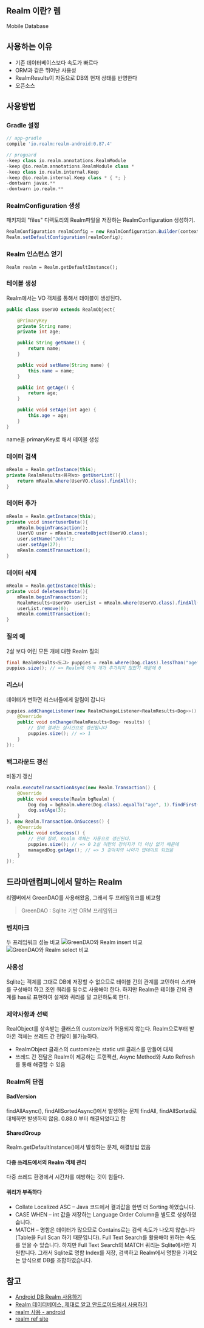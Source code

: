 
## Realm 이란? 렘
Mobile Database

## 사용하는 이유
- 기존 데이터베이스보다 속도가 빠르다
- ORM과 같은 뛰어난 사용성
- RealmResults이 자동으로 DB의 현재 상태를 반영한다
- 오픈소스


## 사용방법
### Gradle 설정
```gradle
// app-gradle
compile 'io.realm:realm-android:0.87.4'

// proguard
-keep class io.realm.annotations.RealmModule
-keep @io.realm.annotations.RealmModule class *
-keep class io.realm.internal.Keep
-keep @io.realm.internal.Keep class * { *; }
-dontwarn javax.**
-dontwarn io.realm.**
```
### RealmConfiguration 생성
패키지의 "files" 디렉토리의 Realm파일을 저장하는 RealmConfiguration 생성하기.
```java
RealmConfiguration realmConfig = new RealmConfiguration.Builder(context).build();
Realm.setDefaultConfiguration(realmConfig);
```
### Realm 인스턴스 얻기
```
Realm realm = Realm.getDefaultInstance();
```
### 테이블 생성
Realm에서는 VO 객체를 통해서 테이블이 생성된다.
```java
public class UserVO extends RealmObject{

    @PrimaryKey
    private String name;
    private int age;

    public String getName() {
        return name;
    }

    public void setName(String name) {
        this.name = name;
    }

    public int getAge() {
        return age;
    }

    public void setAge(int age) {
        this.age = age;
    }
}
```
name을 primaryKey로 해서 테이블 생성
### 데이터 검색
```java
mRealm = Realm.getInstance(this);
private RealmResults<유저vo> getUserList(){
    return mRealm.where(UserVO.class).findAll();
}
```
### 데이터 추가
```java
mRealm = Realm.getInstance(this);
private void insertuserData(){
    mRealm.beginTransaction();
    UserVO user = mRealm.createObject(UserVO.class);
    user.setName("John");
    user.setAge(27);
    mRealm.commitTransaction();
}
```
### 데이터 삭제
```java
mRealm = Realm.getInstance(this);
private void deleteuserData(){
    mRealm.beginTransaction();
    RealmResults<UserVO> userList = mRealm.where(UserVO.class).findAll();
    userList.remove(0);
    mRealm.commitTransaction();
}
```
### 질의 예
2살 보다 어린 모든 개에 대한 Realm 질의
```java
final RealmResults<도그> puppies = realm.where(Dog.class).lessThan("age", 2).findAll();
puppies.size(); // => Realm에 아직 개가 추가되지 않았기 때문에 0
```
### 리스너
데이터가 변하면 리스너들에게 알림이 갑니다
```java
puppies.addChangeListener(new RealmChangeListener<RealmResults<Dog>>() {
    @Override
    public void onChange(RealmResults<Dog> results) {
        // 질의 결과는 실시간으로 갱신됩니다
        puppies.size(); // => 1
    }
});
```
### 백그라운드 갱신
비동기 갱신
```java
realm.executeTransactionAsync(new Realm.Transaction() {
    @Override
    public void execute(Realm bgRealm) {
        Dog dog = bgRealm.where(Dog.class).equalTo("age", 1).findFirst();
        dog.setAge(3);
    }
}, new Realm.Transaction.OnSuccess() {
    @Override
    public void onSuccess() {
    	// 원래 질의, Realm 객체는 자동으로 갱신된다.
    	puppies.size(); // => 0 2살 미만의 강아지가 더 이상 없기 때문에
    	managedDog.getAge(); // => 3 강아지의 나이가 업데이트 되었음
    }
});
```

## 드라마앤컴퍼니에서 말하는 Realm
리멤버에서 GreenDAO를 사용해왔음, 그래서 두 프레임워크를 비교함
> GreenDAO : Sqlite 기반 ORM 프레임워크  

### 벤치마크
두 프레임워크 성능 비교
![GreenDAO와 Realm insert 비교](http://i2.wp.com/developer.dramancompany.com/wp-content/uploads/2016/03/%E1%84%89%E1%85%B3%E1%84%8F%E1%85%B3%E1%84%85%E1%85%B5%E1%86%AB%E1%84%89%E1%85%A3%E1%86%BA-2016-03-14-%E1%84%8B%E1%85%A9%E1%84%92%E1%85%AE-4.45.04.png?resize=684%2C474)
![GreenDAO와 Realm select 비교](http://i1.wp.com/developer.dramancompany.com/wp-content/uploads/2016/03/%E1%84%89%E1%85%B3%E1%84%8F%E1%85%B3%E1%84%85%E1%85%B5%E1%86%AB%E1%84%89%E1%85%A3%E1%86%BA-2016-03-14-%E1%84%8B%E1%85%A9%E1%84%92%E1%85%AE-7.57.59.png?resize=657%2C429)

### 사용성
Sqlite는 객체를 그대로 DB에 저장할 수 없으므로 테이블 간의 관계를 고민하며 스키마를 구성해야 하고 조인 쿼리를 필수로 사용해야 한다. 하지만 Realm은 테이블 간의 관계를 has로 표현하여 설계와 쿼리를 덜 고민하도록 한다.

### 제약사항과 선택
RealObject를 상속받는 클래스의 customize가 허용되지 않는다. Realm으로부터 받아온 객체는 쓰레드 간 전달이 불가능하다.
- RealmObject 클래스의 customize는 static util 클래스를 만들어 대체
- 쓰레드 간 전달은 Realm이 제공하는 트랜잭션, Async Method와 Auto Refresh를 통해 해결할 수 있음

### Realm의 단점
#### BadVersion
findAllAsync(), findAllSortedAsync()에서 발생하는 문제   findAll, findAllSorted로 대체하면 발생하지 않음. 0.88.0 부터 해결되었다고 함
#### SharedGroup
Realm.getDefaultInstance()에서 발생하는 문제, 해결방법 없음
#### 다중 쓰레드에서의 Realm 객체 관리
다중 쓰레드 환경에서 시간차를 예방하는 것이 힘들다.
#### 쿼리가 부족하다
- Collate Localized ASC – Java 코드에서 결과값을 한번 더 Sorting 하였습니다.
- CASE WHEN – int 값을 저장하는 Language Order Column을 별도로 생성하였습니다.
- MATCH – 명함은 데이터가 많으므로 Contains로는 검색 속도가 나오지 않습니다(Table을 Full Scan 하기 때문입니다). Full Text Search를 활용해야 원하는 속도를 얻을 수 있습니다. 하지만 Full Text Search의 MATCH 쿼리는 Sqlite에서만 지원합니다. 그래서 Sqlite로 명함 Index를 저장, 검색하고 Realm에서 명함을 가져오는 방식으로 DB를 조합하였습니다.


## 참고
- [Android DB Realm 사용하기](http://iw90.tistory.com/261)
- [Realm 데이터베이스, 제대로 알고 안드로이드에서 사용하기](http://blog.dramancompany.com/2016/03/realm-%EB%8D%B0%EC%9D%B4%ED%84%B0%EB%B2%A0%EC%9D%B4%EC%8A%A4/)
- [realm 사용 - android](https://devgooda.wordpress.com/2016/08/29/realm-%EC%82%AC%EC%9A%A9/)
- [realm ref site](https://realm.io/docs/java/latest/#getting-started)
